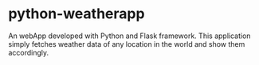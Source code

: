 # python-weatherapp
An webApp developed with Python and Flask framework. This application simply fetches weather data of any location in the world and show them accordingly.
